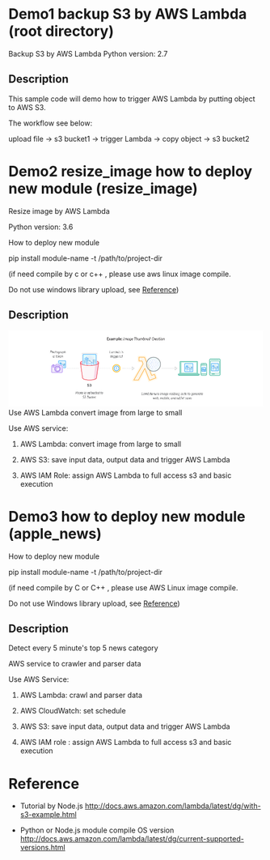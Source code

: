 # Demo1 backup S3 by AWS Lambda (root directory)
Backup S3 by AWS Lambda
Python version: 2.7

## Description

This sample code will demo how to trigger AWS Lambda by putting object to AWS S3.

The workflow see below:

upload file -> s3 bucket1 -> trigger Lambda -> copy object -> s3 bucket2

# Demo2 resize_image how to deploy new module (resize_image)

Resize image by AWS Lambda

Python version: 3.6

How to deploy new module

pip install module-name -t /path/to/project-dir

(if need compile by c or c++ , please use aws linux image compile.

  Do not use windows library upload, see [Reference](#reference))
  
## Description
![lambda architecture](lambda_file_processing.png)
Use AWS Lambda convert image from large to small

Use AWS service:
1. AWS Lambda: convert image from large to small

2. AWS S3: save input data, output data and trigger AWS Lambda

3. AWS IAM Role: assign AWS Lambda to full access s3 and basic execution


# Demo3 how to deploy new module (apple_news)

How to deploy new module

pip install module-name -t /path/to/project-dir

(if need compile by C or C++ , please use AWS Linux image compile.

  Do not use Windows library upload, see [Reference](#reference))
  
## Description
Detect every 5 minute's top 5 news category

AWS service to crawler and parser data

Use AWS Service: 

1. AWS Lambda: crawl and parser data

2. AWS CloudWatch: set schedule

3. AWS S3: save input data, output data and trigger AWS Lambda

4. AWS IAM role : assign AWS Lambda to full access s3 and basic execution

# Reference
- Tutorial by Node.js
http://docs.aws.amazon.com/lambda/latest/dg/with-s3-example.html

- Python or Node.js module compile OS version
http://docs.aws.amazon.com/lambda/latest/dg/current-supported-versions.html
